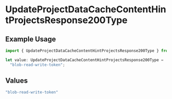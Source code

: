 # UpdateProjectDataCacheContentHintProjectsResponse200Type

## Example Usage

```typescript
import { UpdateProjectDataCacheContentHintProjectsResponse200Type } from "@vercel/sdk/models/operations";

let value: UpdateProjectDataCacheContentHintProjectsResponse200Type =
  "blob-read-write-token";
```

## Values

```typescript
"blob-read-write-token"
```